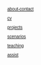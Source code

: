 
<html lang="en">
<head>
    <meta charset="UTF-8">
    <meta name="viewport" content="width=device-width, initial-scale=1.0">
    <title>Font Style Example</title>
    <style>
        body {
            font-family: Verdana, sans-serif;
            font-size: 10px;
            color: black;
        }
    </style>

<a href="about-contact.md">about-contact</a>
<br>

<a href="https://github.com/stephenzimmerer/stephenzimmerer.github.io/blob/d2aaa607a6039e381b15c6724bceda547ee44282/cv">cv</a>
<br>

<a href="https://github.com/stephenzimmerer/stephenzimmerer.github.io/blob/00c4fff20ccb947326aa1b76fcdd24532ab12c77/fiction">projects</a>
<br>

<a href="https://github.com/stephenzimmerer/stephenzimmerer.github.io/blob/0ed7d5bd7782d6f07c066f574a728e8d706f5e0f/scenarios">scenarios</a>
<br>

<a href="https://example.com">teaching</a>
<br>

<a href="https://example.com">assist</a>

</head>
</html>

